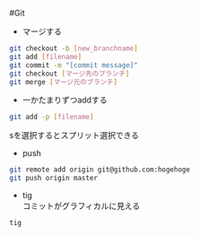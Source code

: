 #Git
- マージする  

```sh
git checkout -b [new_branchname]
git add [filename]
git commit -m "[commit message]"
git checkout [マージ先のブランチ]
git merge [マージ元のブランチ]
```

- 一かたまりずつaddする  

 ```sh
 git add -p [filename]
 ```
 sを選択するとスプリット選択できる

- push

 ```sh
 git remote add origin git@github.com:hogehoge
 git push origin master
 ```

- tig  
 コミットがグラフィカルに見える

 ```sh
 tig
 ```
